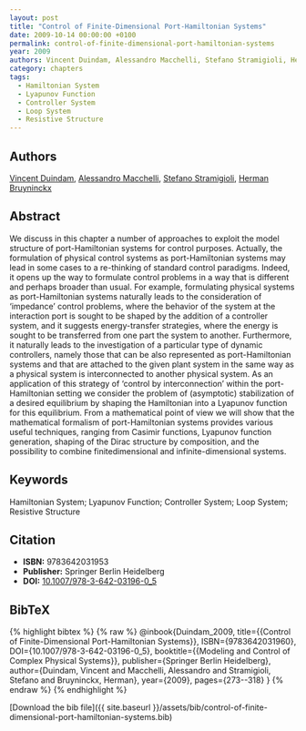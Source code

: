 ```yaml
---
layout: post
title: "Control of Finite-Dimensional Port-Hamiltonian Systems"
date: 2009-10-14 00:00:00 +0100
permalink: control-of-finite-dimensional-port-hamiltonian-systems
year: 2009
authors: Vincent Duindam, Alessandro Macchelli, Stefano Stramigioli, Herman Bruyninckx
category: chapters
tags:
  - Hamiltonian System
  - Lyapunov Function
  - Controller System
  - Loop System
  - Resistive Structure
---
```

 
## Authors
[Vincent Duindam](authors/vincent-duindam), [Alessandro Macchelli](authors/alessandro-macchelli), [Stefano Stramigioli](authors/stefano-stramigioli), [Herman Bruyninckx](authors/herman-bruyninckx)
 
## Abstract
We discuss in this chapter a number of approaches to exploit the model structure of port-Hamiltonian systems for control purposes. Actually, the formulation of physical control systems as port-Hamiltonian systems may lead in some cases to a re-thinking of standard control paradigms. Indeed, it opens up the way to formulate control problems in a way that is different and perhaps broader than usual. For example, formulating physical systems as port-Hamiltonian systems naturally leads to the consideration of ‘impedance’ control problems, where the behavior of the system at the interaction port is sought to be shaped by the addition of a controller system, and it suggests energy-transfer strategies, where the energy is sought to be transferred from one part the system to another. Furthermore, it naturally leads to the investigation of a particular type of dynamic controllers, namely those that can be also represented as port-Hamiltonian systems and that are attached to the given plant system in the same way as a physical system is interconnected to another physical system. As an application of this strategy of ‘control by interconnection’ within the port-Hamiltonian setting we consider the problem of (asymptotic) stabilization of a desired equilibrium by shaping the Hamiltonian into a Lyapunov function for this equilibrium. From a mathematical point of view we will show that the mathematical formalism of port-Hamiltonian systems provides various useful techniques, ranging from Casimir functions, Lyapunov function generation, shaping of the Dirac structure by composition, and the possibility to combine finitedimensional and infinite-dimensional systems.
 
## Keywords
Hamiltonian System; Lyapunov Function; Controller System; Loop System; Resistive Structure
 
## Citation
- **ISBN:** 9783642031953
- **Publisher:** Springer Berlin Heidelberg
- **DOI:** [10.1007/978-3-642-03196-0_5](https://doi.org/10.1007/978-3-642-03196-0_5)
 
## BibTeX
{% highlight bibtex %}
{% raw %}
@inbook{Duindam_2009,
  title={{Control of Finite-Dimensional Port-Hamiltonian Systems}},
  ISBN={9783642031960},
  DOI={10.1007/978-3-642-03196-0_5},
  booktitle={{Modeling and Control of Complex Physical Systems}},
  publisher={Springer Berlin Heidelberg},
  author={Duindam, Vincent and Macchelli, Alessandro and Stramigioli, Stefano and Bruyninckx, Herman},
  year={2009},
  pages={273--318}
}
{% endraw %}
{% endhighlight %}
 
[Download the bib file]({{ site.baseurl }}/assets/bib/control-of-finite-dimensional-port-hamiltonian-systems.bib)
 
